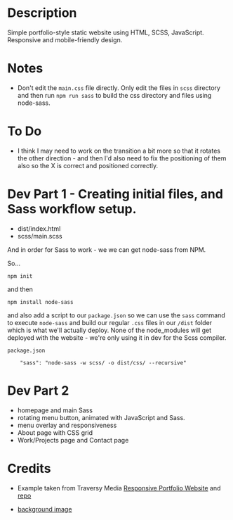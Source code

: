 # Description

Simple portfolio-style static website using HTML, SCSS, JavaScript. Responsive and mobile-friendly design.

# Notes

- Don't edit the `main.css` file directly. Only edit the files in `scss` directory and then run `npm run sass` to build the css directory and files using node-sass.

# To Do

- I think I may need to work on the transition a bit more so that it rotates the other direction - and then I'd also need to fix the positioning of them also so the X is correct and positioned correctly.

# Dev Part 1 - Creating initial files, and Sass workflow setup.

- dist/index.html
- scss/main.scss

And in order for Sass to work - we we can get node-sass from NPM.

So...

`npm init`

and then

`npm install node-sass`

and also add a script to our `package.json` so we can use the `sass` command to execute `node-sass` and build our regular `.css` files in our `/dist` folder which is what we'll actually deploy. None of the node_modules will get deployed with the website - we're only using it in dev for the Scss compiler.

`package.json`

```
    "sass": "node-sass -w scss/ -o dist/css/ --recursive"
```

# Dev Part 2

- homepage and main Sass
- rotating menu button, animated with JavaScript and Sass.
- menu overlay and responsiveness
- About page with CSS grid
- Work/Projects page and Contact page

# Credits

- Example taken from Traversy Media [Responsive Portfolio Website](https://www.youtube.com/playlist?list=PLillGF-RfqbYoGoCjKoMOkVznV6aSXKzU) and [repo](https://github.com/bradtraversy/modern_portfolio)

- [background image](https://www.pexels.com/photo/aerial-photo-of-mountain-surrounded-by-fog-733174/)
